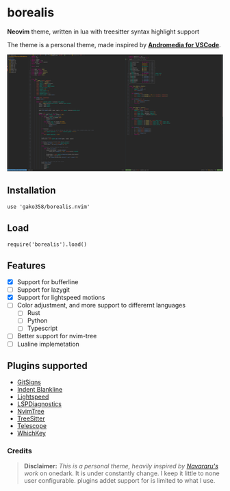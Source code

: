 # borealis

**Neovim** theme, written in lua with treesitter syntax highlight support

The theme is a personal theme, made inspired by **[Andromedia for VSCode](https://github.com/EliverLara/Andromeda)**.

![borealis](https://github.com/Gako358/archive/blob/main/images/config/borealis.png)

## Installation

```
use 'gako358/borealis.nvim'
```

## Load

```
require('borealis').load()
```

## Features

- [x] Support for bufferline
- [ ] Support for lazygit
- [x] Support for lightspeed motions
- [ ] Color adjustment, and more support to differernt languages
  - [ ] Rust
  - [ ] Python
  - [ ] Typescript
- [ ] Better support for nvim-tree
- [ ] Lualine implemetation

## Plugins supported

- [GitSigns](https://github.com/lewis6991/gitsigns.nvim)
- [Indent Blankline](https://github.com/lukas-reineke/indent-blankline.nvim/)
- [Lightspeed](https://github.com/ggandor/lightspeed.nvim)
- [LSPDiagnostics](https://neovim.io/doc/user/lsp.html)
- [NvimTree](https://github.com/kyazdani42/nvim-tree.lua)
- [TreeSitter](https://github.com/nvim-treesitter/nvim-treesitter)
- [Telescope](https://github.com/nvim-telescope/telescope.nvim)
- [WhichKey](https://github.com/folke/which-key.nvim)

### Credits
> **Disclaimer:** _This is a personal theme, heavily inspired by [Navararu's](https://github.com/navarasu) work_
> on onedark. It is under constantly change. I keep it little to none user configurable.
> plugins addet support for is limited to what I use.
